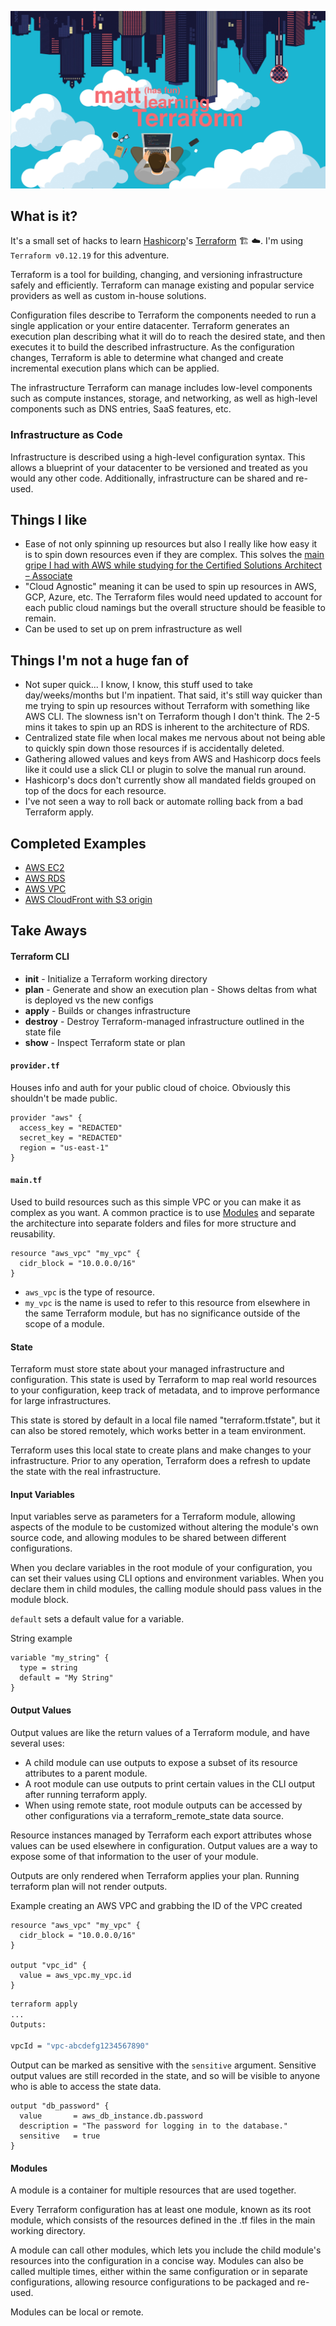 ![logo](./media/readme-logo.jpg)

## What is it?
It's a small set of hacks to learn [Hashicorp](https://www.hashicorp.com/)'s [Terraform](https://www.terraform.io/) :building_construction: :cloud:. I'm using `Terraform v0.12.19` for this adventure.

Terraform is a tool for building, changing, and versioning infrastructure safely and efficiently. Terraform can manage existing and popular service providers as well as custom in-house solutions.

Configuration files describe to Terraform the components needed to run a single application or your entire datacenter. Terraform generates an execution plan describing what it will do to reach the desired state, and then executes it to build the described infrastructure. As the configuration changes, Terraform is able to determine what changed and create incremental execution plans which can be applied.

The infrastructure Terraform can manage includes low-level components such as compute instances, storage, and networking, as well as high-level components such as DNS entries, SaaS features, etc.

### Infrastructure as Code
Infrastructure is described using a high-level configuration syntax. This allows a blueprint of your datacenter to be versioned and treated as you would any other code. Additionally, infrastructure can be shared and re-used.

## Things I like
- Ease of not only spinning up resources but also I really like how easy it is to spin down resources even if they are complex. This solves the [main gripe I had with AWS while studying for the Certified Solutions Architect – Associate](https://github.com/cujarrett/learning-aws/blob/master/aws-certified-solutions-architect%E2%80%93associate/index.md#things-i-dont-like)
- "Cloud Agnostic" meaning it can be used to spin up resources in AWS, GCP, Azure, etc. The Terraform files would need updated to account for each public cloud namings but the overall structure should be feasible to remain.
- Can be used to set up on prem infrastructure as well

## Things I'm not a huge fan of
- Not super quick... I know, I know, this stuff used to take day/weeks/months but I'm inpatient. That said, it's still way quicker than me trying to spin up resources without Terraform with something like AWS CLI. The slowness isn't on Terraform though I don't think. The 2-5 mins it takes to spin up an RDS is inherent to the architecture of RDS.
- Centralized state file when local makes me nervous about not being able to quickly spin down those resources if is accidentally deleted.
- Gathering allowed values and keys from AWS and Hashicorp docs feels like it could use a slick CLI or plugin to solve the manual run around.
- Hashicorp's docs don't currently show all mandated fields grouped on top of the docs for each resource.
- I've not seen a way to roll back or automate rolling back from a bad Terraform apply.

## Completed Examples
- [AWS EC2](./ec2/)
- [AWS RDS](./rds/)
- [AWS VPC](./vpc/)
- [AWS CloudFront with S3 origin](./cloudfront-with-s3-origin/)

## Take Aways
#### Terraform CLI
- **init** - Initialize a Terraform working directory
- **plan** - Generate and show an execution plan - Shows deltas from what is deployed vs the new configs
- **apply** - Builds or changes infrastructure
- **destroy** - Destroy Terraform-managed infrastructure outlined in the state file
- **show** - Inspect Terraform state or plan

#### `provider.tf`
Houses info and auth for your public cloud of choice. Obviously this shouldn't be made public.
```
provider "aws" {
  access_key = "REDACTED"
  secret_key = "REDACTED"
  region = "us-east-1"
}
```

#### `main.tf`
Used to build resources such as this simple VPC or you can make it as complex as you want. A common practice is to use [Modules](#Modules) and separate the architecture into separate folders and files for more structure and reusability.
```
resource "aws_vpc" "my_vpc" {
  cidr_block = "10.0.0.0/16"
}
```

- `aws_vpc` is the type of resource.
- `my_vpc` is the name is used to refer to this resource from elsewhere in the same Terraform module, but has no significance outside of the scope of a module.

#### State
Terraform must store state about your managed infrastructure and configuration. This state is used by Terraform to map real world resources to your configuration, keep track of metadata, and to improve performance for large infrastructures.

This state is stored by default in a local file named "terraform.tfstate", but it can also be stored remotely, which works better in a team environment.

Terraform uses this local state to create plans and make changes to your infrastructure. Prior to any operation, Terraform does a refresh to update the state with the real infrastructure.

#### Input Variables
Input variables serve as parameters for a Terraform module, allowing aspects of the module to be customized without altering the module's own source code, and allowing modules to be shared between different configurations.

When you declare variables in the root module of your configuration, you can set their values using CLI options and environment variables. When you declare them in child modules, the calling module should pass values in the module block.

`default` sets a default value for a variable.

String example
```
variable "my_string" {
  type = string
  default = "My String"
}
```

#### Output Values
Output values are like the return values of a Terraform module, and have several uses:

- A child module can use outputs to expose a subset of its resource attributes to a parent module.
- A root module can use outputs to print certain values in the CLI output after running terraform apply.
- When using remote state, root module outputs can be accessed by other configurations via a terraform_remote_state data source.

Resource instances managed by Terraform each export attributes whose values can be used elsewhere in configuration. Output values are a way to expose some of that information to the user of your module.

Outputs are only rendered when Terraform applies your plan. Running terraform plan will not render outputs.

Example creating an AWS VPC and grabbing the ID of the VPC created
```
resource "aws_vpc" "my_vpc" {
  cidr_block = "10.0.0.0/16"
}

output "vpc_id" {
  value = aws_vpc.my_vpc.id
}
```

```sh
terraform apply
...
Outputs:

vpcId = "vpc-abcdefg1234567890"
```

Output can be marked as sensitive with the `sensitive` argument. Sensitive output values are still recorded in the state, and so will be visible to anyone who is able to access the state data.
```
output "db_password" {
  value       = aws_db_instance.db.password
  description = "The password for logging in to the database."
  sensitive   = true
}
```

#### Modules
A module is a container for multiple resources that are used together.

Every Terraform configuration has at least one module, known as its root module, which consists of the resources defined in the .tf files in the main working directory.

A module can call other modules, which lets you include the child module's resources into the configuration in a concise way. Modules can also be called multiple times, either within the same configuration or in separate configurations, allowing resource configurations to be packaged and re-used.

Modules can be local or remote.
